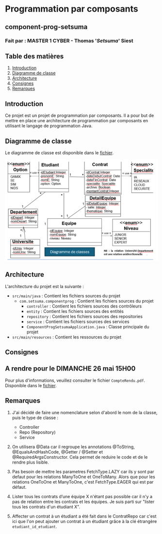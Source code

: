 # Programmation par composants
## component-prog-setsuma
### Fait par : MASTER 1 CYBER - Thomas '*Setsuma*' Siest

## Table des matières
1. [Introduction](#introduction)
2. [Diagramme de classe](#diagramme-de-classe)
3. [Architecture](#architecture)
4. [Consignes](#consignes)
5. [Remarques](#remarques)

## Introduction
Ce projet est un projet de programmation par composants. 
Il a pour but de mettre en place une architecture de programmation par composants en utilisant le langage de programmation Java.

## Diagramme de classe
Le diagramme de classe est disponible dans le [fichier](src/main/resources/MCD-MLD.png).

![MCD-MLD](src/main/resources/MCD-MLD.png)

## Architecture
L'architecture du projet est la suivante :
- `src/main/java` : Contient les fichiers sources du projet
  - `com.setsuma.componentprog` : Contient les fichiers sources du projet
    - `controller` : Contient les fichiers sources des contrôleurs
    - `entity` : Contient les fichiers sources des entités
    - `repository` : Contient les fichiers sources des repositories
    - `service` : Contient les fichiers sources des services
    - `ComponentProgSetsumaApplication.java` : Classe principale du projet
- `src/main/resources` : Contient les ressources du projet

## Consignes
##  A rendre pour le DIMANCHE 26 mai 15H00

Pour plus d'informations, veuillez consulter le fichier `CompteRendu.pdf`.
Disponible dans le [fichier](src/main/resources/CompteRendu.pdf).

## Remarques
1. J'ai décidé de faire une nomenclature selon d'abord le nom de la classe, 
puis le type de classe :
   * Controller
   * Repo (Repository)
   * Service


2. On utilisera @Data car il regroupe les annotations 
@ToString, @EqualsAndHashCode, @Getter / @Setter et @RequiredArgsConstructor.
Cela permet de reduire le code et de le rendre plus lisible.


3. Pas besoin de mettre les parametres FetchType.LAZY car ils y sont par defaut pour les relations ManyToOne et OneToMany.
Alors que pour les relations OneToOne et ManyToOne, c'est FetchType.EAGER qui est par défaut.


4. Lister tous les contrats d’une équipe X n'étant pas possible car il n'y a pas de relation entre les contrats et les équipes.
Je suis parti sur "lister tous les contrats d'un étudiant X".


5. Affecter un contrat à un étudiant a été fait dans le ContratRepo
car c'est ici que l'on peut ajouter un contrat à un étudiant 
grâce à la clé étrangère `etudiant_id_etudiant`.